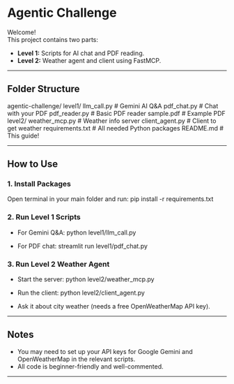 # Agentic Challenge

Welcome!  
This project contains two parts:  
- **Level 1:** Scripts for AI chat and PDF reading.
- **Level 2:** Weather agent and client using FastMCP.

---

## Folder Structure

agentic-challenge/
level1/
llm_call.py # Gemini AI Q&A
pdf_chat.py # Chat with your PDF
pdf_reader.py # Basic PDF reader
sample.pdf # Example PDF
level2/
weather_mcp.py # Weather info server
client_agent.py # Client to get weather
requirements.txt # All needed Python packages
README.md # This guide!

---

## How to Use

### 1. Install Packages

Open terminal in your main folder and run:
pip install -r requirements.txt


### 2. Run Level 1 Scripts

- For Gemini Q&A:
python level1/llm_call.py

- For PDF chat:
streamlit run level1/pdf_chat.py

### 3. Run Level 2 Weather Agent

- Start the server:
python level2/weather_mcp.py

- Run the client:
python level2/client_agent.py

- Ask it about city weather (needs a free OpenWeatherMap API key).

---

## Notes

- You may need to set up your API keys for Google Gemini and OpenWeatherMap in the relevant scripts.
- All code is beginner-friendly and well-commented.

---
